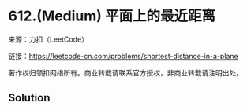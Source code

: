 # 612.(Medium) 平面上的最近距离



来源：力扣（LeetCode）

链接：https://leetcode-cn.com/problems/shortest-distance-in-a-plane 

著作权归领扣网络所有。商业转载请联系官方授权，非商业转载请注明出处。



## Solution 



```sql



```
    